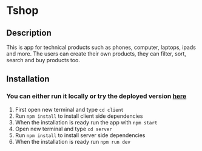 # Tshop 

## Description

This is app for technical products such as phones, computer, laptops, ipads and more. The users can create their own products, they can filter, sort, search and buy products too.

## Installation

### You can either run it locally or try the deployed version [here](https://t-shop-e1948.web.app/categories)

1.  First open new terminal and type `cd client`
2.  Run `npm install` to install client side dependencies
3.  When the installation is ready run the app with `npm start`
4.  Open new terminal and type `cd server`
5.  Run `npm install` to install server side dependencies
6.  When the installation is ready run `npm run dev`
